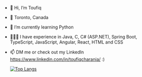 - 👋 Hi, I’m Toufiq
- 📍 Toronto, Canada
- 🌱 I’m currently learning Python
- 👨🏽‍💻 I have experience in Java, C, C# (ASP.NET), Spring Boot, TypeScript, JavaScript, Angular, React, HTML and CSS
- 📫 DM me or check out my LinkedIn https://www.linkedin.com/in/toufiqcharania/    :)

   [![Top Langs](https://github-readme-stats.vercel.app/api/top-langs/?username=fixture121&layout=compact)](https://github.com/anuraghazra/github-readme-stats)

<!---
fixture121/fixture121 is a ✨ special ✨ repository because its `README.md` (this file) appears on your GitHub profile.
You can click the Preview link to take a look at your changes.
--->
